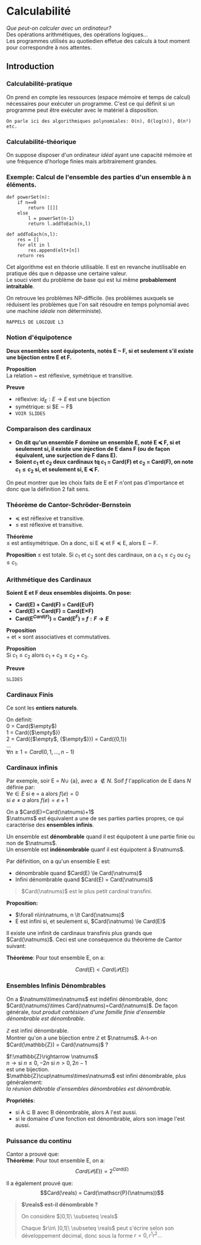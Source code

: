 # Calculabilité

*Que peut-on calculer avec un ordinateur?*  
Des opérations arithmétiques, des opérations logiques...  
Les programmes utilisés au quotiedien effetue des calculs à tout moment pour correspondre à nos attentes.

## Introduction

### Calculabilité-pratique

On prend en compte les ressources (espace mémoire et temps de calcul) nécessaires pour exécuter un programme. C'est ce qui définit si un programme peut être exécuter avec le matériel à disposition.

    On parle ici des algorithmiques polynomiales: O(n), O(log(n)), O(n²) etc.

### Calculabilité-théorique

On suppose disposer d'un ordinateur *idéal* ayant une capacité mémoire et une fréquence d'horloge finies mais arbitrairement grandes.



### Exemple: Calcul de l'ensemble des parties d'un ensemble à n éléments.

```pseudo-code
def powerSet(n):
    if n==0
        return [[]]
    else
        l = powerSet(n-1)
        return l.addToEach(n,l)

def addToEach(n,l):
    res = []
    for elt in l
        res.append(elt+[n])
    return res
```
Cet algorithme est en théorie utilisable. Il est en revanche inutilisable en pratique dès que n dépasse une certaine valeur.  
Le souci vient du problème de base qui est lui même **probablement intraitable**.

On retrouve les problèmes NP-difficile. (les problèmes auxquels se réduisent les problèmes que l'on sait résoudre en temps polynomial avec une machine *idéale* non déterministe).

`RAPPELS DE LOGIQUE L3`

### Notion d'équipotence

**Deux ensembles sont équipotents, notés E ~ F, si et seulement s'il existe une bijection entre E et F.**

**Proposition**  
La relation *~* est réflexive, symétrique et transitive.

**Preuve**
* réflexive: $id_E : E \rightarrow E$ est une bijection
* symétrique: si $E $\sim$ F$
* `VOIR SLIDES`

### Comparaison des cardinaux

* **On dit qu'un ensemble F domine un ensemble E, noté E $\preceq$ F, si et seulement si, il existe une injection de E dans F (ou de façon équivalent, une surjection de F dans E).**
* **Soient $c_1$ et $c_2$ deux cardinaux tq $c_1$ = Card(F) et $c_2$ = Card(F), on note $c_1 \leq c_2$ si, et seulement si, E $\preceq$ F.**  
 
On peut montrer que les choix faits de E et F n'ont pas d'importance et donc que la définition 2 fait sens.

### Théorème de Cantor-Schröder-Bernstein

* $\preceq$ est réflexive et transitive.
* $\leq$ est réflexive et transitive.

**Théorème**  
$\leq$ est antisymétrique. On a donc, si E $\preceq$ et F $\preceq$ E, alors E $\sim$ F.

**Proposition**
$\leq$ est totale. Si $c_1$ et $c_2$ sont des cardinaux, on a $c_1 \leq c_2$ ou $c_2 \leq c_1$.

### Arithmétique des Cardinaux

**Soient E et F deux ensembles disjoints. On pose:**
* **Card(E) + Card(F) = Card(E$\cup$F)**
* **Card(E) $\times$ Card(F) = Card(E$\times$F)**
* **Card(E$^{Card(F)}$) = Card(E$^F$) = ${f: F \rightarrow E}$**

**Proposition**  
$+$ et $\times$ sont associatives et commutatives.

**Proposition**  
Si $c_1 \leq c_2$ alors $c_1 + c_3 \leq c_2 + c_3$.

**Preuve**  

`SLIDES`

### Cardinaux Finis

Ce sont les **entiers naturels**.  

On définit:  
    0 = Card($\empty$)  
    1 = Card({$\empty$})  
    2 = Card({$\empty$, {$\empty$}}) = Card({0,1})  
    ...   
    $\forall n \ge 1 = Card({0,1,...,n-1})$

### Cardinaux infinis

Par exemple, soir E = $N \cup$ {a}, avec a $\notin N$. Soif $f$ l'application de E dans $N$ définie par:  
$\forall e \in E$ si e = a alors $f(e) =0$  
si $e \neq a$ alors $f(e) = e+1$ 

On a $Card(E)=Card(\natnums)+1$  
$\natnums$ est équivalent a une de ses parties parties propres, ce qui caractérise des **ensembles infinis**.  

Un ensemble est **dénombrable** quand il est équipotent à une partie finie ou non de $\natnums$.  
Un ensemble est **indénombrable** quanf il est équipotent à $\natnums$.  

Par définition, on a qu'un ensemble E est:
* dénombrable quand $Card(E) \le Card(\natnums)$
* Infini dénombrable quand $Card(E) = Card(\natnums)$  


> $Card(\natnums)$ est le plus petit cardinal transfini.

**Proposition:**
+ $\forall n\in\natnums, n \lt Card(\natnums)$
+ E est infini si, et seulement si, $Card(\natnums) \le Card(E)$

Il existe une infinit de cardinaux transfinis plus grands que $Card(\natnums)$. Ceci est une conséquence du théorème de Cantor suivant:  

**Théorème**: Pour tout ensemble E, on a:

$$Card(E) \lt Card(\mathscr{P}(E))$$

### Ensembles Infinis Dénombrables

On a $\natnums\times\natnums$ est indéfini dénombrable, donc $Card(\natnums)\times Card(\natnums)=Card(\natnums)$. De façon générale, *tout produit cartésioen d'une famille finie d'ensemble dénombrable est dénombrable*.

$\mathbb{Z}$ est infini dénombrable.  
Montrer qu'on a une bijection entre $\mathbb{Z}$ et $\natnums$. A-t-on $Card(\mathbb{Z}) = Card(\natnums)$ ?

$f:\mathbb{Z}\rightarrow \natnums$  
$n \rightarrow \text{si } n \le 0, -2n$
$\text{si } n \gt 0, 2n-1$  
est une bijection.  
$\mathbb{Z}\cup\natnums\times\natnums$ est infini dénombrable, plus généralement:  
*la réunion débrable d'ensembles dénombrables est dénombrable.*

**Propriétés**:  
* si A $\subseteq$ B avec B dénombrable, alors A l'est aussi.
* si le domaine d'une fonction est dénombrable, alors son image l'est aussi.

### Puissance du continu

Cantor a prouvé que:  
**Théorème**: Pour tout ensemble E, on a:
$$Card(\mathscr{P}(E)) = 2^{Card(E)}$$

Il a également prouvé que:  
$$Card(\reals) = Card(\mathscr{P}(\natnums))$$

>**$\reals$ est-il dénombrable ?**
>
> On considère $]0,1[\ \subseteq \reals$
>
> Chaque $r\in\ ]0,1[\ \subseteq \reals$ peut s'écrire selon son développement décimal, donc sous la forme $r = 0,r^1r^2...$
